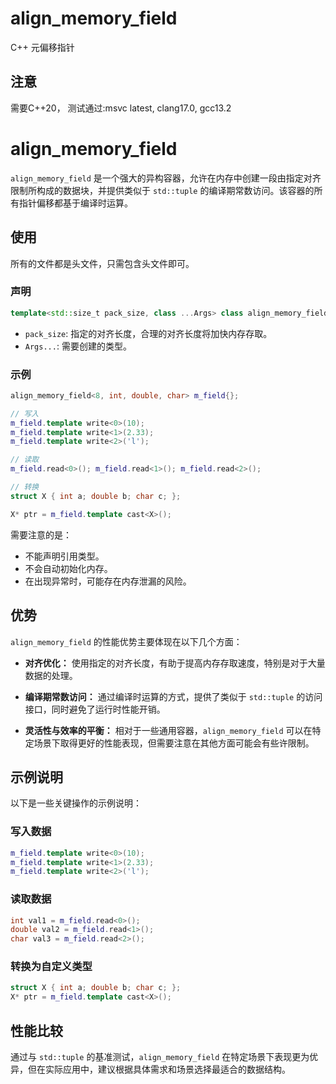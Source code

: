 # align_memory_field

C++ 元偏移指针

## 注意

需要C++20， 测试通过:msvc latest, clang17.0, gcc13.2

# align_memory_field

`align_memory_field` 是一个强大的异构容器，允许在内存中创建一段由指定对齐限制所构成的数据块，并提供类似于 `std::tuple` 的编译期常数访问。该容器的所有指针偏移都基于编译时运算。

## 使用

所有的文件都是头文件，只需包含头文件即可。

### 声明

```cpp
template<std::size_t pack_size, class ...Args> class align_memory_field
```

- `pack_size`: 指定的对齐长度，合理的对齐长度将加快内存存取。
- `Args...`: 需要创建的类型。

### 示例

```cpp
align_memory_field<8, int, double, char> m_field{};

// 写入
m_field.template write<0>(10);
m_field.template write<1>(2.33);
m_field.template write<2>('l');

// 读取
m_field.read<0>(); m_field.read<1>(); m_field.read<2>();

// 转换
struct X { int a; double b; char c; };

X* ptr = m_field.template cast<X>();
```

需要注意的是：

- 不能声明引用类型。
- 不会自动初始化内存。
- 在出现异常时，可能存在内存泄漏的风险。

## 优势

`align_memory_field` 的性能优势主要体现在以下几个方面：

- **对齐优化：** 使用指定的对齐长度，有助于提高内存存取速度，特别是对于大量数据的处理。

- **编译期常数访问：** 通过编译时运算的方式，提供了类似于 `std::tuple` 的访问接口，同时避免了运行时性能开销。

- **灵活性与效率的平衡：** 相对于一些通用容器，`align_memory_field` 可以在特定场景下取得更好的性能表现，但需要注意在其他方面可能会有些许限制。

## 示例说明

以下是一些关键操作的示例说明：

### 写入数据

```cpp
m_field.template write<0>(10);
m_field.template write<1>(2.33);
m_field.template write<2>('l');
```

### 读取数据

```cpp
int val1 = m_field.read<0>();
double val2 = m_field.read<1>();
char val3 = m_field.read<2>();
```

### 转换为自定义类型

```cpp
struct X { int a; double b; char c; };
X* ptr = m_field.template cast<X>();
```

## 性能比较

通过与 `std::tuple` 的基准测试，`align_memory_field` 在特定场景下表现更为优异，但在实际应用中，建议根据具体需求和场景选择最适合的数据结构。
